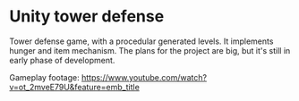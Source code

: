 # Unity tower defense
Tower defense game, with a procedular generated levels. It implements hunger and item mechanism. The plans for the project are big, but it's still in early phase of development.

Gameplay footage: https://www.youtube.com/watch?v=ot_2mveE79U&feature=emb_title
